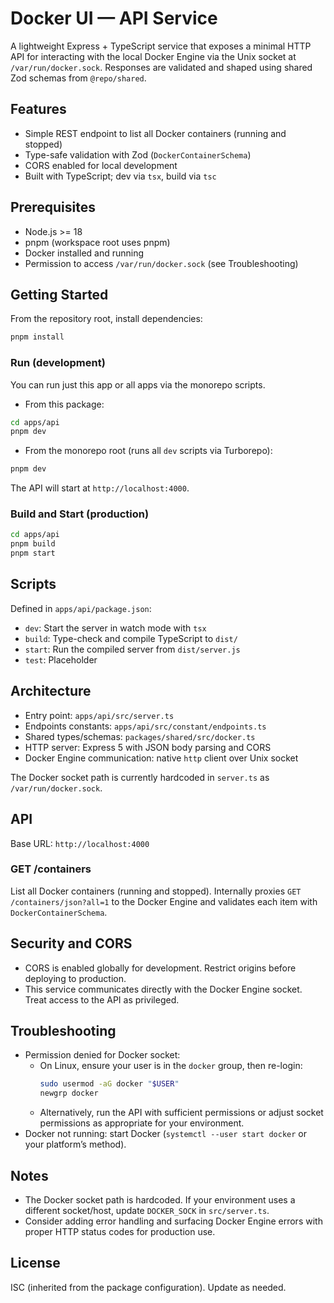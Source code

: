 # Docker UI — API Service

A lightweight Express + TypeScript service that exposes a minimal HTTP API for interacting with the local Docker Engine via the Unix socket at `/var/run/docker.sock`. Responses are validated and shaped using shared Zod schemas from `@repo/shared`.

## Features
- Simple REST endpoint to list all Docker containers (running and stopped)
- Type-safe validation with Zod (`DockerContainerSchema`)
- CORS enabled for local development
- Built with TypeScript; dev via `tsx`, build via `tsc`

## Prerequisites
- Node.js >= 18
- pnpm (workspace root uses pnpm)
- Docker installed and running
- Permission to access `/var/run/docker.sock` (see Troubleshooting)

## Getting Started
From the repository root, install dependencies:

```bash
pnpm install
```

### Run (development)
You can run just this app or all apps via the monorepo scripts.

- From this package:
```bash
cd apps/api
pnpm dev
```

- From the monorepo root (runs all `dev` scripts via Turborepo):
```bash
pnpm dev
```

The API will start at `http://localhost:4000`.

### Build and Start (production)
```bash
cd apps/api
pnpm build
pnpm start
```

## Scripts
Defined in `apps/api/package.json`:

- `dev`: Start the server in watch mode with `tsx`
- `build`: Type-check and compile TypeScript to `dist/`
- `start`: Run the compiled server from `dist/server.js`
- `test`: Placeholder

## Architecture
- Entry point: `apps/api/src/server.ts`
- Endpoints constants: `apps/api/src/constant/endpoints.ts`
- Shared types/schemas: `packages/shared/src/docker.ts`
- HTTP server: Express 5 with JSON body parsing and CORS
- Docker Engine communication: native `http` client over Unix socket

The Docker socket path is currently hardcoded in `server.ts` as `/var/run/docker.sock`.

## API
Base URL: `http://localhost:4000`

### GET /containers
List all Docker containers (running and stopped). Internally proxies `GET /containers/json?all=1` to the Docker Engine and validates each item with `DockerContainerSchema`.

## Security and CORS
- CORS is enabled globally for development. Restrict origins before deploying to production.
- This service communicates directly with the Docker Engine socket. Treat access to the API as privileged.

## Troubleshooting
- Permission denied for Docker socket:
  - On Linux, ensure your user is in the `docker` group, then re-login:
    ```bash
    sudo usermod -aG docker "$USER"
    newgrp docker
    ```
  - Alternatively, run the API with sufficient permissions or adjust socket permissions as appropriate for your environment.
- Docker not running: start Docker (`systemctl --user start docker` or your platform’s method).

## Notes
- The Docker socket path is hardcoded. If your environment uses a different socket/host, update `DOCKER_SOCK` in `src/server.ts`.
- Consider adding error handling and surfacing Docker Engine errors with proper HTTP status codes for production use.

## License
ISC (inherited from the package configuration). Update as needed.
